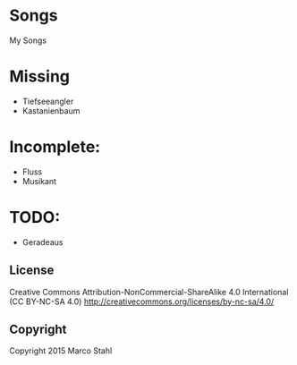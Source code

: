# Songs

My Songs

# Missing

 * Tiefseeangler
 * Kastanienbaum

# Incomplete:
  * Fluss
  * Musikant

# TODO:

  * Geradeaus
 

## License

Creative Commons Attribution-NonCommercial-ShareAlike 4.0 International (CC BY-NC-SA 4.0)
http://creativecommons.org/licenses/by-nc-sa/4.0/

## Copyright

Copyright 2015 Marco Stahl